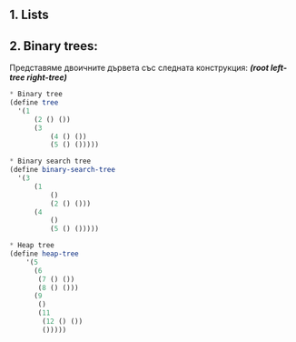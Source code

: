 ## 1. Lists
## 2. Binary trees:
Представяме двоичните дървета със следната конструкция:
_**(root left-tree right-tree)**_
```Scheme
* Binary tree
(define tree
  '(1
      (2 () ())
      (3
          (4 () ())
          (5 () ()))))

* Binary search tree
(define binary-search-tree
  '(3
      (1
          ()
          (2 () ()))
      (4
          ()
          (5 () ()))))

* Heap tree
(define heap-tree
    '(5
      (6
       (7 () ())
       (8 () ()))
      (9
       ()
       (11
        (12 () ())
        ()))))
```
